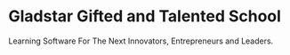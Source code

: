 # Gladstar Gifted and Talented School



 Learning Software For The Next Innovators, Entrepreneurs and Leaders.
 
 





